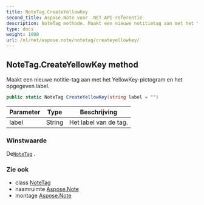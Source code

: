 ```yaml
---
title: NoteTag.CreateYellowKey
second_title: Aspose.Note voor .NET API-referentie
description: NoteTag methode. Maakt een nieuwe notitietag aan met het YellowKeypictogram en het opgegeven label.
type: docs
weight: 1000
url: /nl/net/aspose.note/notetag/createyellowkey/
---
```

## NoteTag.CreateYellowKey method

Maakt een nieuwe notitie-tag aan met het YellowKey-pictogram en het opgegeven label.

```csharp
public static NoteTag CreateYellowKey(string label = "")
```

| Parameter | Type | Beschrijving |
| --- | --- | --- |
| label | String | Het label van de tag. |

### Winstwaarde

De[`NoteTag`](../) .

### Zie ook

* class [NoteTag](../)
* naamruimte [Aspose.Note](../../notetag/)
* montage [Aspose.Note](../../../)


